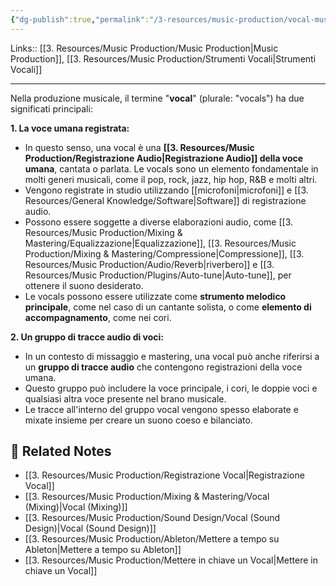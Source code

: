 ```yaml
---
{"dg-publish":true,"permalink":"/3-resources/music-production/vocal-music-production/","tags":["topic"]}
---
```


Links:: [[3. Resources/Music Production/Music Production\|Music Production]], [[3. Resources/Music Production/Strumenti Vocali\|Strumenti Vocali]]

---
Nella produzione musicale, il termine "**vocal**" (plurale: "vocals") ha due significati principali:

**1. La voce umana registrata:**

- In questo senso, una vocal è una **[[3. Resources/Music Production/Registrazione Audio\|Registrazione Audio]] della voce umana**, cantata o parlata. Le vocals sono un elemento fondamentale in molti generi musicali, come il pop, rock, jazz, hip hop, R&B e molti altri.
- Vengono registrate in studio utilizzando [[microfoni\|microfoni]] e [[3. Resources/General Knowledge/Software\|Software]] di registrazione audio.
- Possono essere soggette a diverse elaborazioni audio, come [[3. Resources/Music Production/Mixing & Mastering/Equalizzazione\|Equalizzazione]], [[3. Resources/Music Production/Mixing & Mastering/Compressione\|Compressione]], [[3. Resources/Music Production/Audio/Reverb\|riverbero]] e [[3. Resources/Music Production/Plugins/Auto-tune\|Auto-tune]], per ottenere il suono desiderato.
- Le vocals possono essere utilizzate come **strumento melodico principale**, come nel caso di un cantante solista, o come **elemento di accompagnamento**, come nei cori.

**2. Un gruppo di tracce audio di voci:**

- In un contesto di missaggio e mastering, una vocal può anche riferirsi a un **gruppo di tracce audio** che contengono registrazioni della voce umana.
- Questo gruppo può includere la voce principale, i cori, le doppie voci e qualsiasi altra voce presente nel brano musicale.
- Le tracce all'interno del gruppo vocal vengono spesso elaborate e mixate insieme per creare un suono coeso e bilanciato.


## 🔗 Related Notes

- [[3. Resources/Music Production/Registrazione Vocal\|Registrazione Vocal]]
- [[3. Resources/Music Production/Mixing & Mastering/Vocal (Mixing)\|Vocal (Mixing)]]
- [[3. Resources/Music Production/Sound Design/Vocal (Sound Design)\|Vocal (Sound Design)]]
- [[3. Resources/Music Production/Ableton/Mettere a tempo su Ableton\|Mettere a tempo su Ableton]]
- [[3. Resources/Music Production/Mettere in chiave un Vocal\|Mettere in chiave un Vocal]]







